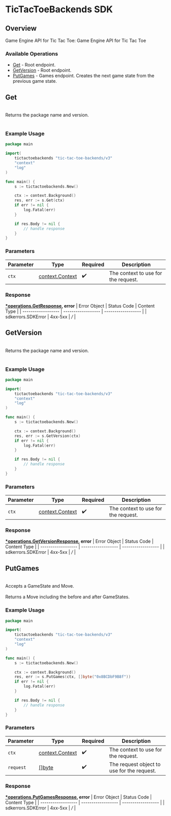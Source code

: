 # TicTacToeBackends SDK


## Overview

Game Engine API for Tic Tac Toe: Game Engine API for Tic Tac Toe

### Available Operations

* [Get](#get) - Root endpoint.
* [GetVersion](#getversion) - Root endpoint.
* [PutGames](#putgames) - Games endpoint. Creates the next game state from the previous game state.

## Get

<br/>Returns the package name and version.<br/><br/>

### Example Usage

```go
package main

import(
	tictactoebackends "tic-tac-toe-backends/v3"
	"context"
	"log"
)

func main() {
    s := tictactoebackends.New()

    ctx := context.Background()
    res, err := s.Get(ctx)
    if err != nil {
        log.Fatal(err)
    }

    if res.Body != nil {
        // handle response
    }
}
```

### Parameters

| Parameter                                             | Type                                                  | Required                                              | Description                                           |
| ----------------------------------------------------- | ----------------------------------------------------- | ----------------------------------------------------- | ----------------------------------------------------- |
| `ctx`                                                 | [context.Context](https://pkg.go.dev/context#Context) | :heavy_check_mark:                                    | The context to use for the request.                   |


### Response

**[*operations.GetResponse](../../pkg/models/operations/getresponse.md), error**
| Error Object       | Status Code        | Content Type       |
| ------------------ | ------------------ | ------------------ |
| sdkerrors.SDKError | 4xx-5xx            | */*                |

## GetVersion

<br/>Returns the package name and version.<br/><br/>

### Example Usage

```go
package main

import(
	tictactoebackends "tic-tac-toe-backends/v3"
	"context"
	"log"
)

func main() {
    s := tictactoebackends.New()

    ctx := context.Background()
    res, err := s.GetVersion(ctx)
    if err != nil {
        log.Fatal(err)
    }

    if res.Body != nil {
        // handle response
    }
}
```

### Parameters

| Parameter                                             | Type                                                  | Required                                              | Description                                           |
| ----------------------------------------------------- | ----------------------------------------------------- | ----------------------------------------------------- | ----------------------------------------------------- |
| `ctx`                                                 | [context.Context](https://pkg.go.dev/context#Context) | :heavy_check_mark:                                    | The context to use for the request.                   |


### Response

**[*operations.GetVersionResponse](../../pkg/models/operations/getversionresponse.md), error**
| Error Object       | Status Code        | Content Type       |
| ------------------ | ------------------ | ------------------ |
| sdkerrors.SDKError | 4xx-5xx            | */*                |

## PutGames

<br/>Accepts a GameState and Move.<br/><br/>Returns a Move including the before and after GameStates.<br/>

### Example Usage

```go
package main

import(
	tictactoebackends "tic-tac-toe-backends/v3"
	"context"
	"log"
)

func main() {
    s := tictactoebackends.New()

    ctx := context.Background()
    res, err := s.PutGames(ctx, []byte("0x8BCDbF9B8f"))
    if err != nil {
        log.Fatal(err)
    }

    if res.Body != nil {
        // handle response
    }
}
```

### Parameters

| Parameter                                             | Type                                                  | Required                                              | Description                                           |
| ----------------------------------------------------- | ----------------------------------------------------- | ----------------------------------------------------- | ----------------------------------------------------- |
| `ctx`                                                 | [context.Context](https://pkg.go.dev/context#Context) | :heavy_check_mark:                                    | The context to use for the request.                   |
| `request`                                             | [[]byte](../../.md)                                   | :heavy_check_mark:                                    | The request object to use for the request.            |


### Response

**[*operations.PutGamesResponse](../../pkg/models/operations/putgamesresponse.md), error**
| Error Object       | Status Code        | Content Type       |
| ------------------ | ------------------ | ------------------ |
| sdkerrors.SDKError | 4xx-5xx            | */*                |
